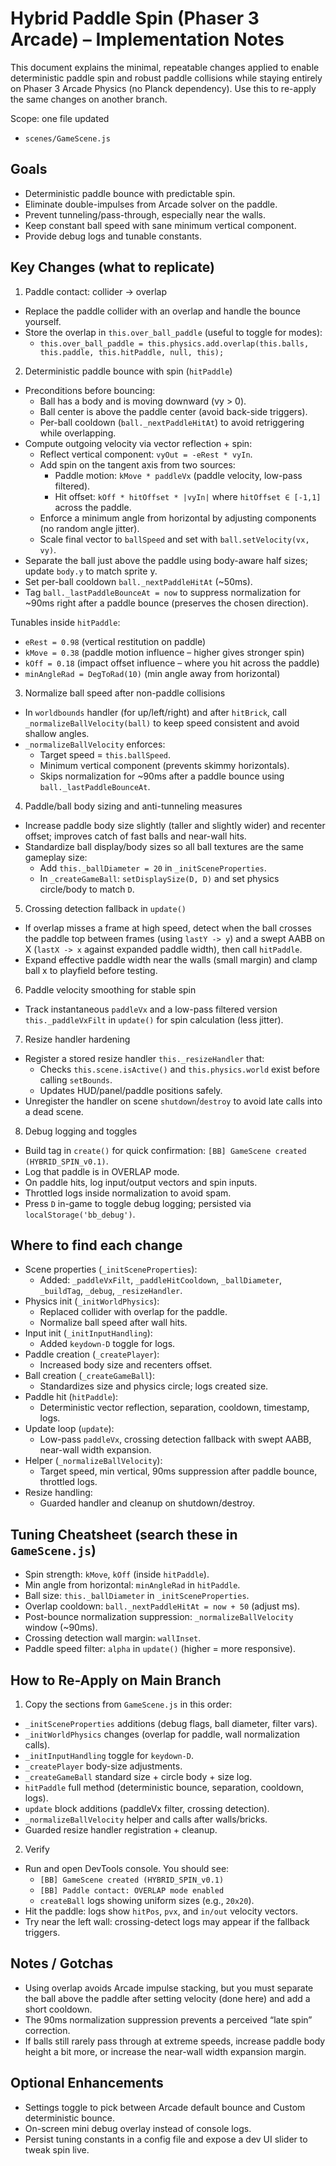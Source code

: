 # Hybrid Paddle Spin (Phaser 3 Arcade) – Implementation Notes

This document explains the minimal, repeatable changes applied to enable deterministic paddle spin and robust paddle collisions while staying entirely on Phaser 3 Arcade Physics (no Planck dependency). Use this to re-apply the same changes on another branch.

Scope: one file updated
- `scenes/GameScene.js`

## Goals
- Deterministic paddle bounce with predictable spin.
- Eliminate double-impulses from Arcade solver on the paddle.
- Prevent tunneling/pass-through, especially near the walls.
- Keep constant ball speed with sane minimum vertical component.
- Provide debug logs and tunable constants.

## Key Changes (what to replicate)

1) Paddle contact: collider -> overlap
- Replace the paddle collider with an overlap and handle the bounce yourself.
- Store the overlap in `this.over_ball_paddle` (useful to toggle for modes):
  - `this.over_ball_paddle = this.physics.add.overlap(this.balls, this.paddle, this.hitPaddle, null, this);`

2) Deterministic paddle bounce with spin (`hitPaddle`)
- Preconditions before bouncing:
  - Ball has a body and is moving downward (vy > 0).
  - Ball center is above the paddle center (avoid back-side triggers).
  - Per-ball cooldown (`ball._nextPaddleHitAt`) to avoid retriggering while overlapping.
- Compute outgoing velocity via vector reflection + spin:
  - Reflect vertical component: `vyOut = -eRest * vyIn`.
  - Add spin on the tangent axis from two sources:
    - Paddle motion: `kMove * paddleVx` (paddle velocity, low-pass filtered).
    - Hit offset: `kOff * hitOffset * |vyIn|` where `hitOffset ∈ [-1,1]` across the paddle.
  - Enforce a minimum angle from horizontal by adjusting components (no random angle jitter).
  - Scale final vector to `ballSpeed` and set with `ball.setVelocity(vx, vy)`.
- Separate the ball just above the paddle using body-aware half sizes; update `body.y` to match sprite y.
- Set per-ball cooldown `ball._nextPaddleHitAt` (~50ms).
- Tag `ball._lastPaddleBounceAt = now` to suppress normalization for ~90ms right after a paddle bounce (preserves the chosen direction).

Tunables inside `hitPaddle`:
- `eRest = 0.98` (vertical restitution on paddle)
- `kMove = 0.38` (paddle motion influence – higher gives stronger spin)
- `kOff = 0.18` (impact offset influence – where you hit across the paddle)
- `minAngleRad = DegToRad(10)` (min angle away from horizontal)

3) Normalize ball speed after non-paddle collisions
- In `worldbounds` handler (for up/left/right) and after `hitBrick`, call `_normalizeBallVelocity(ball)` to keep speed consistent and avoid shallow angles.
- `_normalizeBallVelocity` enforces:
  - Target speed = `this.ballSpeed`.
  - Minimum vertical component (prevents skimmy horizontals).
  - Skips normalization for ~90ms after a paddle bounce using `ball._lastPaddleBounceAt`.

4) Paddle/ball body sizing and anti-tunneling measures
- Increase paddle body size slightly (taller and slightly wider) and recenter offset; improves catch of fast balls and near-wall hits.
- Standardize ball display/body sizes so all ball textures are the same gameplay size:
  - Add `this._ballDiameter = 20` in `_initSceneProperties`.
  - In `_createGameBall`: `setDisplaySize(D, D)` and set physics circle/body to match `D`.

5) Crossing detection fallback in `update()`
- If overlap misses a frame at high speed, detect when the ball crosses the paddle top between frames (using `lastY -> y`) and a swept AABB on X (`lastX -> x` against expanded paddle width), then call `hitPaddle`.
- Expand effective paddle width near the walls (small margin) and clamp ball x to playfield before testing.

6) Paddle velocity smoothing for stable spin
- Track instantaneous `paddleVx` and a low-pass filtered version `this._paddleVxFilt` in `update()` for spin calculation (less jitter).

7) Resize handler hardening
- Register a stored resize handler `this._resizeHandler` that:
  - Checks `this.scene.isActive()` and `this.physics.world` exist before calling `setBounds`.
  - Updates HUD/panel/paddle positions safely.
- Unregister the handler on scene `shutdown`/`destroy` to avoid late calls into a dead scene.

8) Debug logging and toggles
- Build tag in `create()` for quick confirmation: `[BB] GameScene created (HYBRID_SPIN_v0.1)`.
- Log that paddle is in OVERLAP mode.
- On paddle hits, log input/output vectors and spin inputs.
- Throttled logs inside normalization to avoid spam.
- Press `D` in-game to toggle debug logging; persisted via `localStorage('bb_debug')`.

## Where to find each change
- Scene properties (`_initSceneProperties`):
  - Added: `_paddleVxFilt`, `_paddleHitCooldown`, `_ballDiameter`, `_buildTag`, `_debug`, `_resizeHandler`.
- Physics init (`_initWorldPhysics`):
  - Replaced collider with overlap for the paddle.
  - Normalize ball speed after wall hits.
- Input init (`_initInputHandling`):
  - Added `keydown-D` toggle for logs.
- Paddle creation (`_createPlayer`):
  - Increased body size and recenters offset.
- Ball creation (`_createGameBall`):
  - Standardizes size and physics circle; logs created size.
- Paddle hit (`hitPaddle`):
  - Deterministic vector reflection, separation, cooldown, timestamp, logs.
- Update loop (`update`):
  - Low-pass `paddleVx`, crossing detection fallback with swept AABB, near-wall width expansion.
- Helper (`_normalizeBallVelocity`):
  - Target speed, min vertical, 90ms suppression after paddle bounce, throttled logs.
- Resize handling:
  - Guarded handler and cleanup on shutdown/destroy.

## Tuning Cheatsheet (search these in `GameScene.js`)
- Spin strength: `kMove`, `kOff` (inside `hitPaddle`).
- Min angle from horizontal: `minAngleRad` in `hitPaddle`.
- Ball size: `this._ballDiameter` in `_initSceneProperties`.
- Overlap cooldown: `ball._nextPaddleHitAt = now + 50` (adjust ms).
- Post-bounce normalization suppression: `_normalizeBallVelocity` window (~90ms).
- Crossing detection wall margin: `wallInset`.
- Paddle speed filter: `alpha` in `update()` (higher = more responsive).

## How to Re-Apply on Main Branch
1) Copy the sections from `GameScene.js` in this order:
- `_initSceneProperties` additions (debug flags, ball diameter, filter vars).
- `_initWorldPhysics` changes (overlap for paddle, wall normalization calls).
- `_initInputHandling` toggle for `keydown-D`.
- `_createPlayer` body-size adjustments.
- `_createGameBall` standard size + circle body + size log.
- `hitPaddle` full method (deterministic bounce, separation, cooldown, logs).
- `update` block additions (paddleVx filter, crossing detection).
- `_normalizeBallVelocity` helper and calls after walls/bricks.
- Guarded resize handler registration + cleanup.

2) Verify
- Run and open DevTools console. You should see:
  - `[BB] GameScene created (HYBRID_SPIN_v0.1)`
  - `[BB] Paddle contact: OVERLAP mode enabled`
  - `createBall` logs showing uniform sizes (e.g., `20x20`).
- Hit the paddle: logs show `hitPos`, `pvx`, and `in/out` velocity vectors.
- Try near the left wall: crossing-detect logs may appear if the fallback triggers.

## Notes / Gotchas
- Using overlap avoids Arcade impulse stacking, but you must separate the ball above the paddle after setting velocity (done here) and add a short cooldown.
- The 90ms normalization suppression prevents a perceived “late spin” correction.
- If balls still rarely pass through at extreme speeds, increase paddle body height a bit more, or increase the near-wall width expansion margin.

## Optional Enhancements
- Settings toggle to pick between Arcade default bounce and Custom deterministic bounce.
- On-screen mini debug overlay instead of console logs.
- Persist tuning constants in a config file and expose a dev UI slider to tweak spin live.
